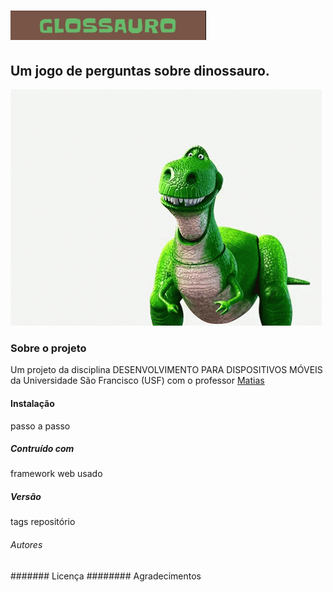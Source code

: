 # ![tema](https://github.com/Waleria257/Glossauro/blob/master/tema.PNG)
## Um jogo de perguntas sobre dinossauro.
![gif dino](https://github.com/Waleria257/Glossauro/blob/master/08605a2cf4cce0f80b644241b5224bc8.gif)
### Sobre o projeto
Um projeto da disciplina DESENVOLVIMENTO PARA DISPOSITIVOS MÓVEIS da Universidade São Francisco (USF) com o professor <a href="https://github.com/matiasfilho81/">Matias</a>
#### Instalação
passo a passo 
##### Contruído com 
framework  web usado
##### Versão
tags repositório
###### Autores
####### Licença
######## Agradecimentos
